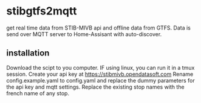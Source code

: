 # stibgtfs2mqtt
get real time data from STIB-MIVB api and offline data from GTFS.
Data is send over MQTT server to Home-Assisant with auto-discover.
## installation
Download the scipt to you computer. IF using linux, you can run it in a tmux session.
Create your api key at https://stibmivb.opendatasoft.com
Rename config.example.yaml to config.yaml and replace the dummy parameters for the api key and mqtt settings.
Replace the existing stop names with the french name of any stop.


